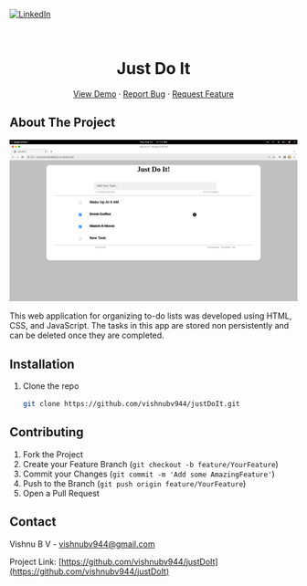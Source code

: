 
<a name="readme-top"></a>

[![LinkedIn][linkedin-shield]][linkedin-url]



<!-- PROJECT LOGO -->
<br />
<div align="center">
  

<h1 align="center">Just Do It</h1>

  <p align="center">
    <a href="https://github.com/vishnubv944/justDoIt">View Demo</a>
    ·
    <a href="https://github.com/vishnubv944/justDoIt/issues">Report Bug</a>
    ·
    <a href="https://github.com/vishnubv944/justDoIt/issues">Request Feature</a>
  </p>
</div>




<!-- ABOUT THE PROJECT -->
## About The Project

[![Product Name Screen Shot][product-screenshot]](https://example.com)

This web application for organizing to-do lists was developed using HTML, CSS, and JavaScript. The tasks in this app are stored non persistently and can be deleted once they are completed.


<!-- GETTING STARTED -->
## Installation

1. Clone the repo
   ```sh
   git clone https://github.com/vishnubv944/justDoIt.git
   ```


<!-- CONTRIBUTING -->
## Contributing

1. Fork the Project
2. Create your Feature Branch (`git checkout -b feature/YourFeature`)
3. Commit your Changes (`git commit -m 'Add some AmazingFeature'`)
4. Push to the Branch (`git push origin feature/YourFeature`)
5. Open a Pull Request




<!-- CONTACT -->
## Contact

Vishnu B V - vishnubv944@gmail.com

Project Link: [https://github.com/vishnubv944/justDoIt](https://github.com/vishnubv944/justDoIt)




<!-- MARKDOWN LINKS & IMAGES -->
[contributors-shield]: https://img.shields.io/github/contributors/vishnubv944/justDoIt.svg?style=for-the-badge
[contributors-url]: https://github.com/vishnubv944/justDoIt/graphs/contributors
[forks-url]: https://github.com/vishnubv944/justDoIt/network/members
[stars-url]: https://github.com/vishnubv944/justDoIt/stargazers
[issues-url]: https://github.com/vishnubv944/justDoIt/issues
[license-url]: https://github.com/vishnubv944/justDoIt/blob/master/LICENSE.txt
[linkedin-url]: https://www.linkedin.com/in/vishnubv944/
[linkedin-shield]: https://img.shields.io/badge/-LinkedIn-black.svg?style=for-the-badge&logo=linkedin&colorB=555
[product-screenshot]: images/Screenshot.png
